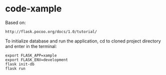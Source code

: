 # code-xample

Based on:
```
http://flask.pocoo.org/docs/1.0/tutorial/
```

To initialize database and run the application, cd to cloned project directory and enter in the terminal:
```
export FLASK_APP=xample
export FLASK_ENV=development
flask init-db
flask run
```
